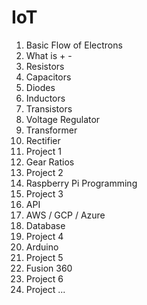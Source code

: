 # IoT

1. Basic Flow of Electrons
2. What is + -
3. Resistors
4. Capacitors
5. Diodes
6. Inductors
7. Transistors
8. Voltage Regulator
9. Transformer
10. Rectifier
11. Project 1
12. Gear Ratios
13. Project 2
14. Raspberry Pi Programming
15. Project 3
16. API
17. AWS / GCP / Azure
18. Database
19. Project 4
20. Arduino
21. Project 5
22. Fusion 360
23. Project 6
24. Project ...
